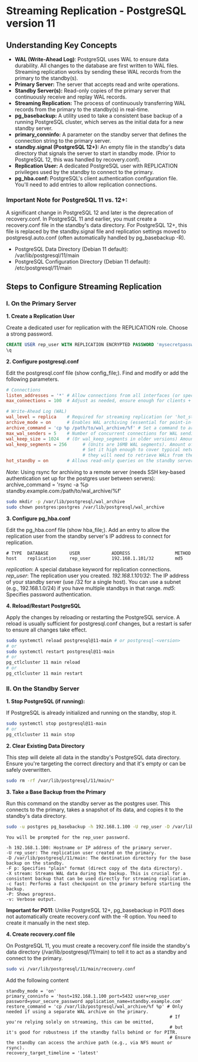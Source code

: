# Streaming Replication - PostgreSQL version 11

## Understanding Key Concepts

* **WAL (Write-Ahead Log)**: PostgreSQL uses WAL to ensure data durability. All changes to the database are first written to WAL files. Streaming replication works by sending these WAL records from the primary to the standby(s).
* **Primary Server:** The server that accepts read and write operations.
* **Standby Server(s):** Read-only copies of the primary server that continuously receive and replay WAL records.
* **Streaming Replication:** The process of continuously transferring WAL records from the primary to the standby(s) in real-time.
* **pg_basebackup:** A utility used to take a consistent base backup of a running PostgreSQL cluster, which serves as the initial data for a new standby server.
* **primary_conninfo:** A parameter on the standby server that defines the connection string to the primary server.
* **standby.signal (PostgreSQL 12+):** An empty file in the standby's data directory that signals the server to start in standby mode. (Prior to PostgreSQL 12, this was handled by recovery.conf).
* **Replication User:** A dedicated PostgreSQL user with REPLICATION privileges used by the standby to connect to the primary.
* **pg_hba.conf:** PostgreSQL's client authentication configuration file. You'll need to add entries to allow replication connections.

### Important Note for PostgreSQL 11 vs. 12+:
A significant change in PostgreSQL 12 and later is the deprecation of recovery.conf. In PostgreSQL 11 and earlier, you must create a recovery.conf file in the standby's data directory. For PostgreSQL 12+, this file is replaced by the standby.signal file and replication settings moved to postgresql.auto.conf (often automatically handled by pg_basebackup -R).

* PostgreSQL Data Directory (Debian 11 default): /var/lib/postgresql/11/main
* PostgreSQL Configuration Directory (Debian 11 default): /etc/postgresql/11/main

## Steps to Configure Streaming Replication

### I. On the Primary Server

**1. Create a Replication User**

Create a dedicated user for replication with the REPLICATION role. Choose a strong password.

```sql
CREATE USER rep_user WITH REPLICATION ENCRYPTED PASSWORD 'mysecretpassword';
\q
```

**2. Configure postgresql.conf**

Edit the postgresql.conf file (show config_file;). Find and modify or add the following parameters.

```TOML
# Connections
listen_addresses = '*' # Allow connections from all interfaces (or specify specific IPs like 'localhost,192.168.1.101')
max_connections = 100  # Adjust as needed, ensure enough for clients + replication

# Write-Ahead Log (WAL)
wal_level = replica    # Required for streaming replication (or 'hot_standby' in older versions)
archive_mode = on      # Enables WAL archiving (essential for point-in-time recovery and allowing standby to catch up if it falls behind)
archive_command = 'cp %p /path/to/wal_archive/%f' # Set a command to archive WALs. This is crucial for standbys to catch up if they fall behind. You might use `rsync` to a network share, or a dedicated archiving solution. For basic setup, a local directory is fine for testing. Replace `/path/to/wal_archive` with an actual directory and ensure `postgres` user has write permissions.
max_wal_senders = 5    # Number of concurrent connections for WAL sending (at least 1 per standby + some for pg_basebackup)
wal_keep_size = 1024   # (Or wal_keep_segments in older versions) Amount of WAL to retain in `pg_wal` for standbys to catch up. This is in MB. Set it high enough to cover typical network outages. If standbys fall behind this, they will need to retrieve WALs from the archive.
wal_keep_segments = 256      # (Units are 16MB WAL segments). Amount of WAL to retain in pg_wal for standbys to catch up.
                             # Set it high enough to cover typical network outages. If standbys fall behind this,
                             # they will need to retrieve WALs from the archive.
hot_standby = on       # Allows read-only queries on the standby server
```

*Note*: Using rsync for archiving to a remote server (needs SSH key-based authentication set up for the postgres user between servers): archive_command = 'rsync -a %p standby.example.com:/path/to/wal_archive/%f'

```sh
sudo mkdir -p /var/lib/postgresql/wal_archive
sudo chown postgres:postgres /var/lib/postgresql/wal_archive
```

**3. Configure pg_hba.conf**

Edit the pg_hba.conf file (show hba_file;). Add an entry to allow the replication user from the standby server's IP address to connect for replication.

```text
# TYPE  DATABASE        USER            ADDRESS                 METHOD
host    replication     rep_user        192.168.1.101/32        md5
```

*replication*: A special database keyword for replication connections.
*rep_user*: The replication user you created.
*192.168.1.101/32*: The IP address of your standby server (use /32 for a single host). You can use a subnet (e.g., 192.168.1.0/24) if you have multiple standbys in that range.
*md5*: Specifies password authentication.

**4. Reload/Restart PostgreSQL**

Apply the changes by reloading or restarting the PostgreSQL service. A reload is usually sufficient for postgresql.conf changes, but a restart is safer to ensure all changes take effect.

```sh
sudo systemctl reload postgresql@11-main # or postgresql-<version>
# or
sudo systemctl restart postgresql@11-main
# or
pg_ctlcluster 11 main reload
# or
pg_ctlcluster 11 main restart
```

### II. On the Standby Server

**1. Stop PostgreSQL (if running):**

If PostgreSQL is already initialized and running on the standby, stop it.

```sh
sudo systemctl stop postgresql@11-main
# or
pg_ctlcluster 11 main stop
```

**2. Clear Existing Data Directory**

This step will delete all data in the standby's PostgreSQL data directory. Ensure you're targeting the correct directory and that it's empty or can be safely overwritten.

```sh
sudo rm -rf /var/lib/postgresql/11/main/*
```

**3. Take a Base Backup from the Primary**

Run this command on the standby server as the postgres user. This connects to the primary, takes a snapshot of its data, and copies it to the standby's data directory.

```sh
sudo -u postgres pg_basebackup -h 192.168.1.100 -U rep_user -D /var/lib/postgresql/11/main -F p -X stream -c fast -P -v
```

```Ini, TOML
You will be prompted for the rep_user password.

-h 192.168.1.100: Hostname or IP address of the primary server.
-U rep_user: The replication user created on the primary.
-D /var/lib/postgresql/11/main: The destination directory for the base backup on the standby.
-F p: Specifies "plain" format (direct copy of the data directory).
-X stream: Streams WAL data during the backup. This is crucial for a consistent backup that can be used directly for streaming replication.
-c fast: Performs a fast checkpoint on the primary before starting the backup.
-P: Shows progress.
-v: Verbose output.
```
**Important for PG11**: Unlike PostgreSQL 12+, pg_basebackup in PG11 does not automatically create recovery.conf with the -R option. You need to create it manually in the next step.

**4. Create recovery.conf file**

On PostgreSQL 11, you must create a recovery.conf file inside the standby's data directory (/var/lib/postgresql/11/main) to tell it to act as a standby and connect to the primary.

```sh
sudo vi /var/lib/postgresql/11/main/recovery.conf
```
Add the following content
```Ini, TOML
standby_mode = 'on'
primary_conninfo = 'host=192.168.1.100 port=5432 user=rep_user password=your_secure_password application_name=standby.example.com'
restore_command = 'cp /var/lib/postgresql/wal_archive/%f %p' # Only needed if using a separate WAL archive on the primary.
                                                              # If you're relying solely on streaming, this can be omitted,
                                                              # but it's good for robustness if the standby falls behind or for PITR.
                                                              # Ensure the standby can access the archive path (e.g., via NFS mount or rsync).
recovery_target_timeline = 'latest'
```